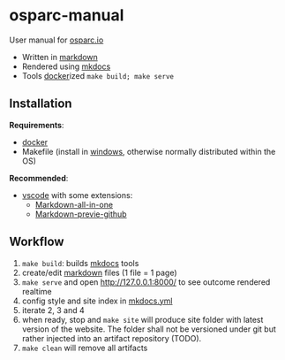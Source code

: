 # osparc-manual

User manual for [osparc.io]

- Written in [markdown]
- Rendered using [mkdocs]
- Tools [docker]ized ``make build; make serve``


## Installation
**Requirements**:
- [docker]
- Makefile (install in [windows](https://docs.microsoft.com/en-us/windows/win32/stg/makefiles), otherwise normally distributed within the OS)

**Recommended**:
- [vscode] with some extensions:
  - [Markdown-all-in-one](https://marketplace.visualstudio.com/items?itemName=yzhang.markdown-all-in-one)
  - [Markdown-previe-github](https://marketplace.visualstudio.com/items?itemName=bierner.markdown-preview-github-styles)

## Workflow

1. ``make build``: builds [mkdocs] tools
2. create/edit [markdown] files (1 file = 1 page)
3. ``make serve`` and open http://127.0.0.1:8000/ to see outcome rendered realtime
4. config style and site index in [mkdocs.yml](mkdocs.yml)
5. iterate 2, 3 and 4
6. when ready, stop and ``make site`` will produce site folder with latest version of the website. The folder shall not be versioned under git but rather injected into an artifact repository (TODO).
7. ``make clean`` will remove all artifacts



[osparc.io]:https://osparc.io/
[markdown]:https://www.markdownguide.org/getting-started/
[mkdocs]:https://www.mkdocs.org/
[docker]:https://www.docker.com/
[vscode]:https://code.visualstudio.com/
[docker]:https://docs.docker.com/install/